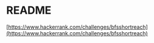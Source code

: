 # README

[https://www.hackerrank.com/challenges/bfsshortreach](https://www.hackerrank.com/challenges/bfsshortreach)
